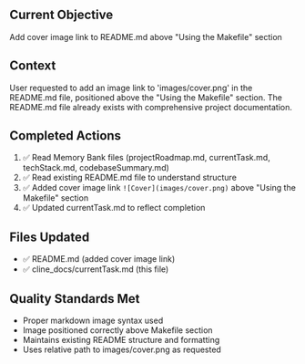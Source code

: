 ## Current Objective
Add cover image link to README.md above "Using the Makefile" section

## Context
User requested to add an image link to 'images/cover.png' in the README.md file, positioned above the "Using the Makefile" section. The README.md file already exists with comprehensive project documentation.

## Completed Actions
1. ✅ Read Memory Bank files (projectRoadmap.md, currentTask.md, techStack.md, codebaseSummary.md)
2. ✅ Read existing README.md file to understand structure
3. ✅ Added cover image link `![Cover](images/cover.png)` above "Using the Makefile" section
4. ✅ Updated currentTask.md to reflect completion

## Files Updated
- ✅ README.md (added cover image link)
- ✅ cline_docs/currentTask.md (this file)

## Quality Standards Met
- Proper markdown image syntax used
- Image positioned correctly above Makefile section
- Maintains existing README structure and formatting
- Uses relative path to images/cover.png as requested
